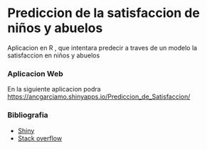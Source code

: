 # Prediccion  de  la satisfaccion de niños y abuelos
Aplicacion en R , que intentara predecir a traves de un modelo la satisfaccion en niños y abuelos



### Aplicacion Web
En la siguiente aplicacion podra 
https://ancgarciamo.shinyapps.io/Prediccion_de_Satisfaccion/

### Bibliografia
- [Shiny](https://shiny.rstudio.com/)
- [Stack overflow](https://stackoverflow.com/)
